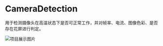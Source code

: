 # CameraDetection
用于检测摄像头在高温状态下是否可正常工作，并对帧率、电流、图像色彩、是否存在花屏进行判定。

![项目展示图片](./images/show.png "项目展示图片")